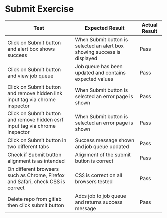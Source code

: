 # Submit Exercise

| Test                                                           | Expected Result                                                          | Actual Result |
|----------------------------------------------------------------|--------------------------------------------------------------------------|---------------|
| Click on Submit button and alert box shows success  | When Submit button is selected an alert box showing success is displayed      | Pass          |
| Click on Submit button and view job queue | Job queue has been updated and contains expected values  | Pass          |     
| Click on Submit button and remove hidden link input tag via chrome inspector  | When Submit button is selected an error page is shown   | Pass          |     
| Click on Submit button and remove hidden csrf input tag via chrome inspector  | When Submit button is selected an error page is shown   | Pass          |     
| Click on Submit button in two different tabs  | Success message shown and job queue updated  | Pass          |  
| Check if Submit button alignment is as intended  | Alignment of the submit button is correct  | Pass          |    
| On different browsers such as Chrome, Firefox and Safari, check CSS is correct | CSS is correct on all browsers tested  | Pass          | 
 | Delete repo from gitlab then click submit button | Adds job to job queue and returns success message | Pass          |    